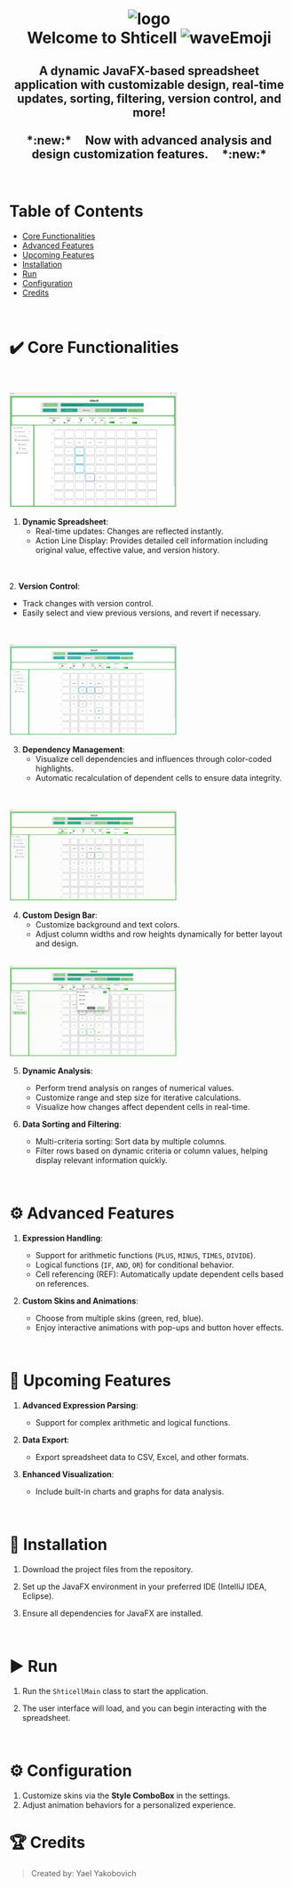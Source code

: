 <h1 align="center">
  <img src="https://i.giphy.com/media/v1.Y2lkPTc5MGI3NjExMWhlYWF6bHN2b3FnYzJiYnVuOGt3dTFtbHEwMjZma2EzYmdvZXg2MiZlcD12MV9pbnRlcm5hbF9naWZfYnlfaWQmY3Q9Zw/26DN2iTaW5mmmJtug/giphy.gif" width="30%" alt="logo"/>
  <br/>
  Welcome to Shticell
  <img src="https://media.giphy.com/media/hvRJCLFzcasrR4ia7z/giphy.gif" width="5%" alt="waveEmoji"/>
</h1>

<h2 align="center">
   A dynamic JavaFX-based spreadsheet application with customizable design, real-time updates, sorting, filtering, version control, and more!
    <br/>    <br/> 
*:new:* &nbsp; &nbsp; Now with advanced analysis and design customization features. &nbsp; &nbsp;  *:new:*
</h2>

<br/>

# Table of Contents
* [Core Functionalities](#core-functionalities)
* [Advanced Features](#advanced-features)
* [Upcoming Features](#upcoming-features)
* [Installation](#installation)
* [Run](#run)
* [Configuration](#configuration)
* [Credits](#credits)

<br/>

# :heavy_check_mark: **Core Functionalities** <a name="core-functionalities"/>

\
\
<img src="assets/images/shticellApp.png" width="60%" alt="shticellApp"/>

1. **Dynamic Spreadsheet**:
   - Real-time updates: Changes are reflected instantly.
   - Action Line Display: Provides detailed cell information including original value, effective value, and version history.
     
\
\
2. **Version Control**:
   - Track changes with version control.
   - Easily select and view previous versions, and revert if necessary.

\
\
<img src="assets/images/shticellGifDependncyView.gif" width="60%" alt="dependencyHighlighting"/>

3. **Dependency Management**:
   - Visualize cell dependencies and influences through color-coded highlights.
   - Automatic recalculation of dependent cells to ensure data integrity.

\
\
<img src="assets/images/changeBackgroundColor.gif" width="60%" alt="designCustomization"/>

4. **Custom Design Bar**:
   - Customize background and text colors.
   - Adjust column widths and row heights dynamically for better layout and design.

<br/>
<img src="assets/images/dynamicAnalyes.gif" width="60%" alt="dynamicAnalysis"/>


5. **Dynamic Analysis**:
   - Perform trend analysis on ranges of numerical values.
   - Customize range and step size for iterative calculations.
   - Visualize how changes affect dependent cells in real-time.

6. **Data Sorting and Filtering**:
   - Multi-criteria sorting: Sort data by multiple columns.
   - Filter rows based on dynamic criteria or column values, helping display relevant information quickly.

<br/>

# :gear: **Advanced Features** <a name="advanced-features"/>

1. **Expression Handling**:
   - Support for arithmetic functions (`PLUS`, `MINUS`, `TIMES`, `DIVIDE`).
   - Logical functions (`IF`, `AND`, `OR`) for conditional behavior.
   - Cell referencing (REF): Automatically update dependent cells based on references.

2. **Custom Skins and Animations**:
   - Choose from multiple skins (green, red, blue).
   - Enjoy interactive animations with pop-ups and button hover effects.

<br/>

# :construction_worker: **Upcoming Features** <a name="upcoming-features"/>
1. **Advanced Expression Parsing**: 
   - Support for complex arithmetic and logical functions.

2. **Data Export**:
   - Export spreadsheet data to CSV, Excel, and other formats.

3. **Enhanced Visualization**:
   - Include built-in charts and graphs for data analysis.

<br/>

# :wrench: **Installation** <a name="installation"/>

1. Download the project files from the repository.

2. Set up the JavaFX environment in your preferred IDE (IntelliJ IDEA, Eclipse).

3. Ensure all dependencies for JavaFX are installed.

<br/>

# :arrow_forward: **Run** <a name="run"/>

1. Run the `ShticellMain` class to start the application.

2. The user interface will load, and you can begin interacting with the spreadsheet.

<br/>

# :gear: **Configuration** <a name="configuration"/>

1. Customize skins via the **Style ComboBox** in the settings.
2. Adjust animation behaviors for a personalized experience.


# :trophy: **Credits** <a name="credits"/>
> Created by: Yael Yakobovich

<br/>
